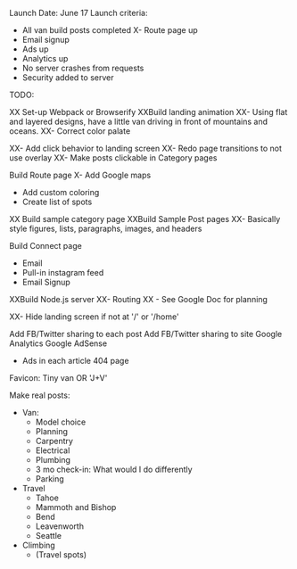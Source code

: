 Launch Date: June 17
Launch criteria:
- All van build posts completed
X- Route page up
- Email signup
- Ads up
- Analytics up
- No server crashes from requests
- Security added to server


TODO:

XX Set-up Webpack or Browserify
XXBuild landing animation
XX- Using flat and layered designs, have a little van driving in front of mountains and oceans.
XX- Correct color palate

XX- Add click behavior to landing screen
XX- Redo page transitions to not use overlay
XX- Make posts clickable in Category pages

Build Route page
X- Add Google maps
- Add custom coloring
- Create list of spots

XX Build sample category page
XXBuild Sample Post pages
XX- Basically style figures, lists, paragraphs, images, and headers

Build Connect page
- Email
- Pull-in instagram feed
- Email Signup

XXBuild Node.js server
XX- Routing
XX - See Google Doc for planning

XX- Hide landing screen if not at '/' or '/home'

Add FB/Twitter sharing to each post
Add FB/Twitter sharing to site
Google Analytics
Google AdSense
- Ads in each article
404 page

Favicon: Tiny van OR 'J+V'

Make real posts:
- Van:
	- Model choice
	- Planning
	- Carpentry
	- Electrical
	- Plumbing
	- 3 mo check-in: What would I do differently
	- Parking
- Travel
	- Tahoe
	- Mammoth and Bishop
	- Bend
	- Leavenworth
	- Seattle
- Climbing
	- (Travel spots)